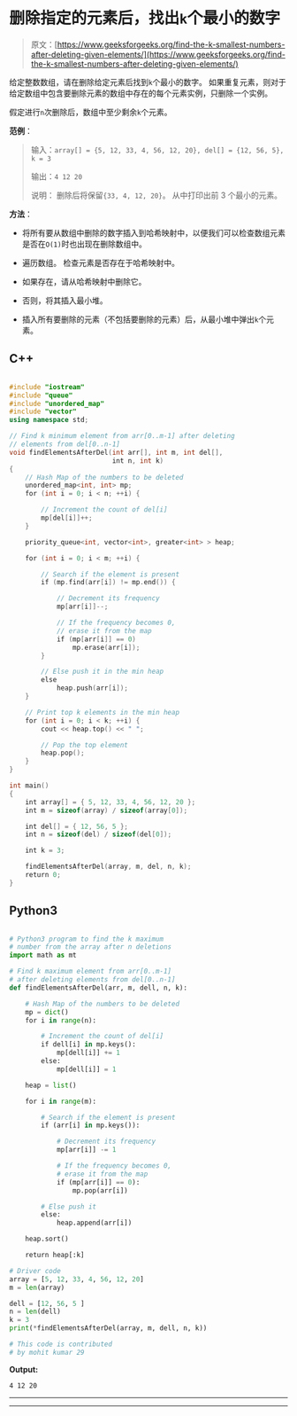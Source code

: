 # 删除指定的元素后，找出`k`个最小的数字

> 原文：[https://www.geeksforgeeks.org/find-the-k-smallest-numbers-after-deleting-given-elements/](https://www.geeksforgeeks.org/find-the-k-smallest-numbers-after-deleting-given-elements/)

给定整数数组，请在删除给定元素后找到`k`个最小的数字。 如果重复元素，则对于给定数组中包含要删除元素的数组中存在的每个元素实例，只删除一个实例。

假定进行`n`次删除后，数组中至少剩余`k`个元素。

**范例**：

> 输入：`array[] = {5, 12, 33, 4, 56, 12, 20}, del[] = {12, 56, 5}, k = 3`
>
> 输出：`4 12 20`
>
> 说明： 删除后将保留`{33, 4, 12, 20}`。 从中打印出前 3 个最小的元素。

**方法**：

*   将所有要从数组中删除的数字插入到哈希映射中，以便我们可以检查数组元素是否在`O(1)`时也出现在删除数组中。

*   遍历数组。 检查元素是否存在于哈希映射中。

*   如果存在，请从哈希映射中删除它。

*   否则，将其插入最小堆。

*   插入所有要删除的元素（不包括要删除的元素）后，从最小堆中弹出`k`个元素。

## C++

```cpp

#include "iostream" 
#include "queue" 
#include "unordered_map" 
#include "vector" 
using namespace std; 

// Find k minimum element from arr[0..m-1] after deleting 
// elements from del[0..n-1] 
void findElementsAfterDel(int arr[], int m, int del[], 
                          int n, int k) 
{ 
    // Hash Map of the numbers to be deleted 
    unordered_map<int, int> mp; 
    for (int i = 0; i < n; ++i) { 

        // Increment the count of del[i] 
        mp[del[i]]++; 
    } 

    priority_queue<int, vector<int>, greater<int> > heap; 

    for (int i = 0; i < m; ++i) { 

        // Search if the element is present 
        if (mp.find(arr[i]) != mp.end()) { 

            // Decrement its frequency 
            mp[arr[i]]--; 

            // If the frequency becomes 0, 
            // erase it from the map 
            if (mp[arr[i]] == 0) 
                mp.erase(arr[i]); 
        } 

        // Else push it in the min heap 
        else
            heap.push(arr[i]); 
    } 

    // Print top k elements in the min heap 
    for (int i = 0; i < k; ++i) { 
        cout << heap.top() << " "; 

        // Pop the top element 
        heap.pop(); 
    } 
} 

int main() 
{ 
    int array[] = { 5, 12, 33, 4, 56, 12, 20 }; 
    int m = sizeof(array) / sizeof(array[0]); 

    int del[] = { 12, 56, 5 }; 
    int n = sizeof(del) / sizeof(del[0]); 

    int k = 3; 

    findElementsAfterDel(array, m, del, n, k); 
    return 0; 
} 

```

## Python3

```py

# Python3 program to find the k maximum  
# number from the array after n deletions 
import math as mt 

# Find k maximum element from arr[0..m-1]  
# after deleting elements from del[0..n-1] 
def findElementsAfterDel(arr, m, dell, n, k): 

    # Hash Map of the numbers to be deleted 
    mp = dict() 
    for i in range(n): 

        # Increment the count of del[i] 
        if dell[i] in mp.keys(): 
            mp[dell[i]] += 1
        else: 
            mp[dell[i]] = 1

    heap = list() 

    for i in range(m): 

        # Search if the element is present 
        if (arr[i] in mp.keys()): 

            # Decrement its frequency 
            mp[arr[i]] -= 1

            # If the frequency becomes 0, 
            # erase it from the map 
            if (mp[arr[i]] == 0): 
                mp.pop(arr[i]) 

        # Else push it  
        else: 
            heap.append(arr[i]) 

    heap.sort() 

    return heap[:k] 

# Driver code 
array = [5, 12, 33, 4, 56, 12, 20] 
m = len(array) 

dell = [12, 56, 5 ] 
n = len(dell) 
k = 3
print(*findElementsAfterDel(array, m, dell, n, k)) 

# This code is contributed  
# by mohit kumar 29 

```

**Output:**

```
4 12 20

```



* * *

* * *




